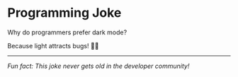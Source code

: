 # Programming Joke

Why do programmers prefer dark mode?

Because light attracts bugs! 🐛✨

---

*Fun fact: This joke never gets old in the developer community!*